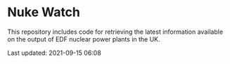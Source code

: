 # Nuke Watch

This repository includes code for retrieving the latest information available on the output of EDF nuclear power plants in the UK.

Last updated: 2021-09-15 06:08